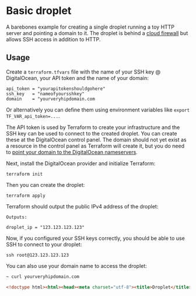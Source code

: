 # Basic droplet

A barebones example for creating a single droplet running a toy HTTP server and pointing a domain to it. The droplet is behind a [cloud firewall](https://docs.digitalocean.com/products/networking/firewalls/) but allows SSH access in addition to HTTP.

## Usage

Create a `terraform.tfvars` file with the name of your SSH key @ DigitalOcean, your API token and the name of your domain:

```shell
api_token = "yourapitokenshouldgohere"
ssh_key   = "nameofyoursshkey"
domain    = "yourveryhipdomain.com
```

Or alternatively you can define them using environment variables like `export TF_VAR_api_token=...`.

The API token is used by Terraform to create your infrastructure and the SSH key can be used to connect to the created droplet. You can create these at the DigitalOcean control panel. The domain should not yet exist as a resource in the control panel as Terraform will create it, but you do need to [point your domain to the DigitalOcean nameservers](https://docs.digitalocean.com/tutorials/dns-registrars/).

Next, install the DigitalOcean provider and initialize Terraform:

```
terraform init
```

Then you can create the droplet:

```
terraform apply
```

Terraform should output the public IPv4 address of the droplet:

```shell
Outputs:

droplet_ip = "123.123.123.123"
```

Now, if you configured your SSH keys correctly, you should be able to use SSH to connect to your droplet:

```
ssh root@123.123.123.123
```

You can also use your domain name to access the droplet:

```html
~ curl yourveryhipdomain.com

<!doctype html><html><head><meta charset="utf-8"><title>Droplet</title></head><body><h1>Hello droplet 12345678!</h1></body></html>
```